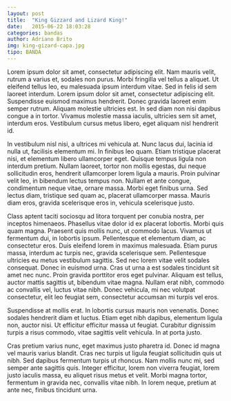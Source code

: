 ```yaml
---
layout: post
title:  "King Gizzard and Lizard King!"
date:   2015-06-22 18:03:28
categories: bandas
author: Adriano Brito
img: king-gizard-capa.jpg
tipo: BANDA
---
```

Lorem ipsum dolor sit amet, consectetur adipiscing elit. Nam mauris velit, rutrum a varius et, sodales non purus. Morbi fringilla vel tellus a aliquet. Ut eleifend tellus leo, eu malesuada ipsum interdum vitae. Sed in felis id sem laoreet interdum. Lorem ipsum dolor sit amet, consectetur adipiscing elit. Suspendisse euismod maximus hendrerit. Donec gravida laoreet enim semper rutrum. Aliquam molestie ultricies est. In sed diam non nisi dapibus congue a in tortor. Vivamus molestie massa iaculis, ultricies sem sit amet, interdum eros. Vestibulum cursus metus libero, eget aliquam nisl hendrerit id.

In vestibulum nisl nisi, a ultrices mi vehicula at. Nunc lacus dui, lacinia id nulla ut, facilisis elementum mi. In finibus leo quam. Etiam tristique placerat nisi, et elementum libero ullamcorper eget. Quisque tempus ligula non interdum pretium. Nullam laoreet, tortor non mollis egestas, dui neque sollicitudin eros, hendrerit ullamcorper lorem ligula a mauris. Proin pulvinar velit leo, in bibendum lectus tempus non. Nullam et ante congue, condimentum neque vitae, ornare massa. Morbi eget finibus urna. Sed lectus diam, tristique sed quam ac, placerat ullamcorper massa. Mauris diam eros, gravida scelerisque eros in, vehicula scelerisque justo.

Class aptent taciti sociosqu ad litora torquent per conubia nostra, per inceptos himenaeos. Phasellus vitae dolor id ex placerat lobortis. Morbi quis quam magna. Praesent quis mollis nunc, ut commodo lacus. Vivamus ut fermentum dui, in lobortis ipsum. Pellentesque et elementum diam, ac consectetur eros. Duis eleifend lorem in maximus malesuada. Etiam purus massa, interdum ac turpis nec, gravida scelerisque sem. Pellentesque ultricies eu metus vestibulum sagittis. Sed nec lorem vitae velit sodales consequat. Donec in euismod urna. Cras ut urna a est sodales tincidunt sit amet nec nunc. Proin gravida porttitor eros eget pulvinar. Aliquam est tellus, auctor mattis sagittis ut, bibendum vitae magna. Nullam erat nibh, commodo ac convallis vel, luctus vitae nibh. Donec vehicula, mi nec volutpat consectetur, elit leo feugiat sem, consectetur accumsan mi turpis vel eros.

Suspendisse at mollis erat. In lobortis cursus mauris non venenatis. Donec sodales hendrerit diam et luctus. Etiam eget nibh dapibus, elementum ligula non, auctor nisi. Ut efficitur efficitur massa ut feugiat. Curabitur dignissim turpis a risus commodo, vitae sagittis velit vehicula. In at porta justo.

Cras pretium varius nunc, eget maximus justo pharetra id. Donec id magna vel mauris varius blandit. Cras nec turpis ut ligula feugiat sollicitudin quis ut nibh. Sed dapibus fermentum turpis ut rhoncus. Nam mollis nunc mi, sed semper ante sagittis quis. Integer efficitur, lorem non viverra feugiat, lorem justo iaculis massa, eu aliquet risus metus et velit. Morbi magna tortor, fermentum in gravida nec, convallis vitae nibh. In lorem neque, pretium at ante nec, finibus tincidunt urna.